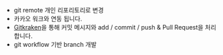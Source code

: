 - git remote 개인 리포리토리로 변경
- 카카오 워크와 연동 됩니다.
- [Gitkraken](https://www.gitkraken.com/)을 통해 커밋 메시지와 add / commit / push & Pull Request을 처리합니다.
- git workflow 기반 branch 개발
